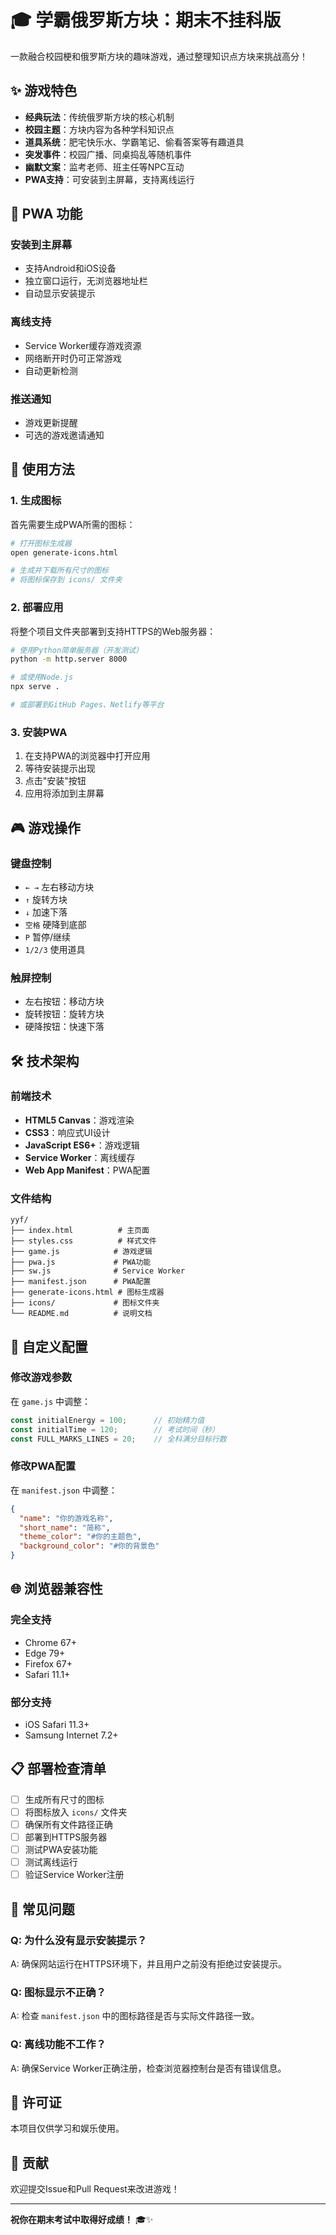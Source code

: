 # 🎓 学霸俄罗斯方块：期末不挂科版

一款融合校园梗和俄罗斯方块的趣味游戏，通过整理知识点方块来挑战高分！

## ✨ 游戏特色

- **经典玩法**：传统俄罗斯方块的核心机制
- **校园主题**：方块内容为各种学科知识点
- **道具系统**：肥宅快乐水、学霸笔记、偷看答案等有趣道具
- **突发事件**：校园广播、同桌捣乱等随机事件
- **幽默文案**：监考老师、班主任等NPC互动
- **PWA支持**：可安装到主屏幕，支持离线运行

## 🚀 PWA 功能

### 安装到主屏幕
- 支持Android和iOS设备
- 独立窗口运行，无浏览器地址栏
- 自动显示安装提示

### 离线支持
- Service Worker缓存游戏资源
- 网络断开时仍可正常游戏
- 自动更新检测

### 推送通知
- 游戏更新提醒
- 可选的游戏邀请通知

## 📱 使用方法

### 1. 生成图标
首先需要生成PWA所需的图标：

```bash
# 打开图标生成器
open generate-icons.html

# 生成并下载所有尺寸的图标
# 将图标保存到 icons/ 文件夹
```

### 2. 部署应用
将整个项目文件夹部署到支持HTTPS的Web服务器：

```bash
# 使用Python简单服务器（开发测试）
python -m http.server 8000

# 或使用Node.js
npx serve .

# 或部署到GitHub Pages、Netlify等平台
```

### 3. 安装PWA
1. 在支持PWA的浏览器中打开应用
2. 等待安装提示出现
3. 点击"安装"按钮
4. 应用将添加到主屏幕

## 🎮 游戏操作

### 键盘控制
- `← →` 左右移动方块
- `↑` 旋转方块
- `↓` 加速下落
- `空格` 硬降到底部
- `P` 暂停/继续
- `1/2/3` 使用道具

### 触屏控制
- 左右按钮：移动方块
- 旋转按钮：旋转方块
- 硬降按钮：快速下落

## 🛠️ 技术架构

### 前端技术
- **HTML5 Canvas**：游戏渲染
- **CSS3**：响应式UI设计
- **JavaScript ES6+**：游戏逻辑
- **Service Worker**：离线缓存
- **Web App Manifest**：PWA配置

### 文件结构
```
yyf/
├── index.html          # 主页面
├── styles.css          # 样式文件
├── game.js            # 游戏逻辑
├── pwa.js             # PWA功能
├── sw.js              # Service Worker
├── manifest.json      # PWA配置
├── generate-icons.html # 图标生成器
├── icons/             # 图标文件夹
└── README.md          # 说明文档
```

## 🔧 自定义配置

### 修改游戏参数
在 `game.js` 中调整：

```javascript
const initialEnergy = 100;      // 初始精力值
const initialTime = 120;        // 考试时间（秒）
const FULL_MARKS_LINES = 20;    // 全科满分目标行数
```

### 修改PWA配置
在 `manifest.json` 中调整：

```json
{
  "name": "你的游戏名称",
  "short_name": "简称",
  "theme_color": "#你的主题色",
  "background_color": "#你的背景色"
}
```

## 🌐 浏览器兼容性

### 完全支持
- Chrome 67+
- Edge 79+
- Firefox 67+
- Safari 11.1+

### 部分支持
- iOS Safari 11.3+
- Samsung Internet 7.2+

## 📋 部署检查清单

- [ ] 生成所有尺寸的图标
- [ ] 将图标放入 `icons/` 文件夹
- [ ] 确保所有文件路径正确
- [ ] 部署到HTTPS服务器
- [ ] 测试PWA安装功能
- [ ] 测试离线运行
- [ ] 验证Service Worker注册

## 🐛 常见问题

### Q: 为什么没有显示安装提示？
A: 确保网站运行在HTTPS环境下，并且用户之前没有拒绝过安装提示。

### Q: 图标显示不正确？
A: 检查 `manifest.json` 中的图标路径是否与实际文件路径一致。

### Q: 离线功能不工作？
A: 确保Service Worker正确注册，检查浏览器控制台是否有错误信息。

## 📄 许可证

本项目仅供学习和娱乐使用。

## 🤝 贡献

欢迎提交Issue和Pull Request来改进游戏！

---

**祝你在期末考试中取得好成绩！** 🎓✨
